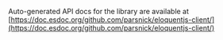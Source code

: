 
Auto-generated API docs for the library are available at
[https://doc.esdoc.org/github.com/parsnick/eloquentjs-client/](https://doc.esdoc.org/github.com/parsnick/eloquentjs-client/)
